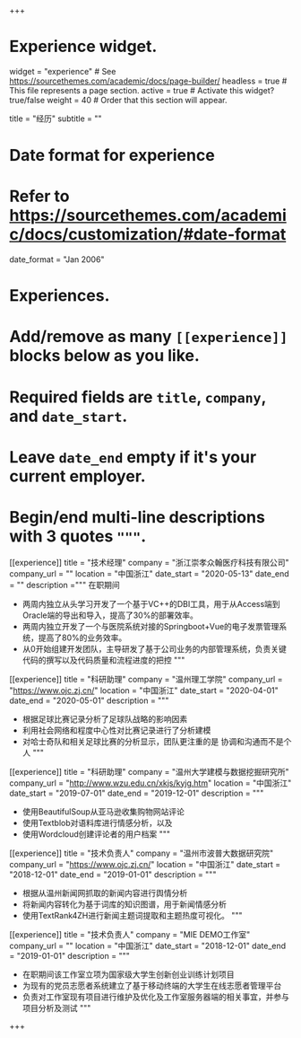 +++
# Experience widget.
widget = "experience"  # See https://sourcethemes.com/academic/docs/page-builder/
headless = true  # This file represents a page section.
active = true  # Activate this widget? true/false
weight = 40  # Order that this section will appear.

title = "经历"
subtitle = ""

# Date format for experience
#   Refer to https://sourcethemes.com/academic/docs/customization/#date-format
date_format = "Jan 2006"

# Experiences.
#   Add/remove as many `[[experience]]` blocks below as you like.
#   Required fields are `title`, `company`, and `date_start`.
#   Leave `date_end` empty if it's your current employer.
#   Begin/end multi-line descriptions with 3 quotes `"""`.

[[experience]]
  title = "技术经理"
  company = "浙江崇孝众翰医疗科技有限公司"
  company_url = ""
  location = "中国浙江"
  date_start = "2020-05-13"
  date_end = ""
  description ="""
  在职期间
  - 两周内独立从头学习开发了一个基于VC++的DBI工具，用于从Access端到Oracle端的导出和导入，提高了30%的部署效率。
  - 两周内独立开发了一个与医院系统对接的Springboot+Vue的电子发票管理系统，提高了80%的业务效率。
  - 从0开始组建开发团队，主导研发了基于公司业务的内部管理系统，负责关键代码的撰写以及代码质量和流程进度的把控
"""

[[experience]]
  title = "科研助理"
  company = "温州理工学院"
  company_url = "https://www.ojc.zj.cn/"
  location = "中国浙江"
  date_start = "2020-04-01"
  date_end = "2020-05-01"
  description = """
  - 根据足球比赛记录分析了足球队战略的影响因素
  - 利用社会网络和程度中心性对比赛记录进行了分析建模
  - 对哈士奇队和相关足球比赛的分析显示，团队更注重的是
  协调和沟通而不是个人
  """


[[experience]]
  title = "科研助理"
  company = "温州大学建模与数据挖掘研究所"
  company_url = "http://www.wzu.edu.cn/xkjs/kyjg.htm"
  location = "中国浙江"
  date_start = "2019-07-01"
  date_end = "2019-12-01"
  description = """
  - 使用BeautifulSoup从亚马逊收集购物网站评论
  - 使用Textblob对语料库进行情感分析，以及
  - 使用Wordcloud创建评论者的用户档案
  """



[[experience]]
  title = "技术负责人"
  company = "温州市波普大数据研究院"
  company_url = "https://www.ojc.zj.cn/"
  location = "中国浙江"
  date_start = "2018-12-01"
  date_end = "2019-01-01"
  description = """
  - 根据从温州新闻网抓取的新闻内容进行舆情分析
  - 将新闻内容转化为基于词库的知识图谱，用于新闻情感分析
  - 使用TextRank4ZH进行新闻主题词提取和主题热度可视化。
  """



[[experience]]
  title = "技术负责人"
  company = "MIE DEMO工作室"
  company_url = ""
  location = "中国浙江"
  date_start = "2018-12-01"
  date_end = "2019-01-01"
  description = """
  - 在职期间该工作室立项为国家级大学生创新创业训练计划项目
  - 为现有的党员志愿者系统建立了基于移动终端的大学生在线志愿者管理平台
  - 负责对工作室现有项目进行维护及优化及工作室服务器端的相关事宜，并参与项目分析及测试
  """




+++
